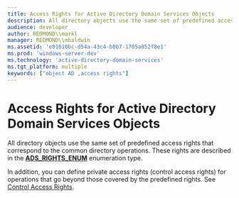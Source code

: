 ```yaml
---
title: Access Rights for Active Directory Domain Services Objects
description: All directory objects use the same set of predefined access rights that correspond to the common directory operations. These rights are described in the ADS\_RIGHTS\_ENUM enumeration type.
audience: developer
author: REDMOND\\markl
manager: REDMOND\\mbaldwin
ms.assetid: 'e01010bc-d54a-43c4-b0b7-1705a052f8e1'
ms.prod: 'windows-server-dev'
ms.technology: 'active-directory-domain-services'
ms.tgt_platform: multiple
keywords: ["object AD ,access rights"]
---
```


# Access Rights for Active Directory Domain Services Objects

All directory objects use the same set of predefined access rights that correspond to the common directory operations. These rights are described in the [**ADS\_RIGHTS\_ENUM**](https://msdn.microsoft.com/library/aa772285) enumeration type.

In addition, you can define private access rights (control access rights) for operations that go beyond those covered by the predefined rights. See [Control Access Rights](control-access-rights.md).

 

 




